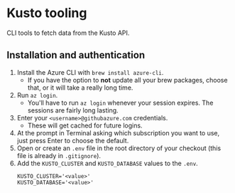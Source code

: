 # Kusto tooling

CLI tools to fetch data from the Kusto API.

## Installation and authentication

1. Install the Azure CLI with `brew install azure-cli`.
    * If you have the option to **not** update all your brew packages, choose that, or it will take a really long time.
1. Run `az login`.
    * You'll have to run `az login` whenever your session expires. The sessions are fairly long lasting.
1. Enter your `<username>@githubazure.com` credentials.
    * These will get cached for future logins.
1. At the prompt in Terminal asking which subscription you want to use, just press Enter to choose the default.
1. Open or create an `.env` file in the root directory of your checkout (this file is already in `.gitignore`).
1. Add the `KUSTO_CLUSTER` and `KUSTO_DATABASE` values to the `.env`.
    ```
    KUSTO_CLUSTER='<value>'
    KUSTO_DATABASE='<value>'
    ```